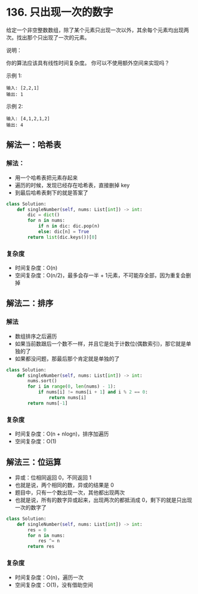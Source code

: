 # 136. 只出现一次的数字
给定一个非空整数数组，除了某个元素只出现一次以外，其余每个元素均出现两次。找出那个只出现了一次的元素。

说明：

你的算法应该具有线性时间复杂度。 你可以不使用额外空间来实现吗？

示例 1:
```
输入: [2,2,1]
输出: 1
```
示例 2:
```
输入: [4,1,2,1,2]
输出: 4
```

## 解法一：哈希表
### 解法：
- 用一个哈希表把元素存起来
- 遍历的时候，发现已经存在哈希表，直接删掉 key
- 到最后哈希表剩下的就是答案了

```python
class Solution:
    def singleNumber(self, nums: List[int]) -> int:
        dic = dict()
        for n in nums:
            if n in dic: dic.pop(n)
            else: dic[n] = True
        return list(dic.keys())[0]
```
### 复杂度
- 时间复杂度：O(n)
- 空间复杂度：O(n/2)，最多会存一半 + 1元素，不可能存全部，因为重复会删掉

## 解法二：排序
### 解法
- 数组排序之后遍历
- 如果当前数跟后一个数不一样，并且它是处于计数位(偶数索引)，那它就是单独的了
- 如果都没问题，那最后那个肯定就是单独的了
```python
class Solution:
    def singleNumber(self, nums: List[int]) -> int:
        nums.sort()
        for i in range(0, len(nums) - 1):
            if nums[i] != nums[i + 1] and i % 2 == 0:
                return nums[i]
        return nums[-1]
```
### 复杂度
- 时间复杂度：O(n + nlogn)，排序加遍历
- 空间复杂度：O(1)

## 解法三：位运算
- 异或：位相同返回 0，不同返回 1
- 也就是说，两个相同的数，异或的结果是 0
- 题目中，只有一个数出现一次，其他都出现两次
- 也就是说，所有的数字异或起来，出现两次的都抵消成 0，剩下的就是只出现一次的数字了

```python
class Solution:
    def singleNumber(self, nums: List[int]) -> int:
        res = 0
        for n in nums:
            res ^= n
        return res
```
### 复杂度
- 时间复杂度：O(n)，遍历一次
- 空间复杂度：O(1)，没有借助空间